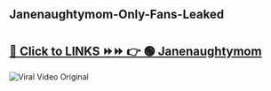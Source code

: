 
 ## Janenaughtymom-Only-Fans-Leaked

# <h2><a href="https://clipsfans.com/Janenaughtymom&ref=git">🔗 Click to LINKS ⏩⏩ 👉 🟢 Janenaughtymom </a></h2>

<a href="https://clipsfans.com/Janenaughtymom&ref=git" rel="nofollow" data-target="animated-image.originalLink"><img src="https://i.ibb.co.com/xMMVF88/686577567.gif" alt="Viral Video Original" style="max-width: 100%; display: inline-block;" data-target="animated-image.originalImage"></a>
